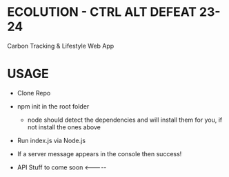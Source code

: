 # ECOLUTION - CTRL ALT DEFEAT 23-24
Carbon Tracking &amp; Lifestyle Web App 

# USAGE
 - Clone Repo
 - npm init in the root folder
    - node should detect the dependencies and will install them for you, if not install the ones above
 - Run index.js via Node.js
 - If a server message appears in the console then success!
 
 - API Stuff to come soon <-----
